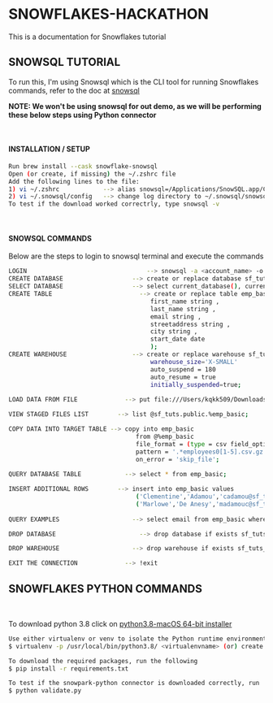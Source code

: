 # SNOWFLAKES-HACKATHON

This is a documentation for Snowflakes tutorial

## SNOWSQL TUTORIAL
To run this, I'm using Snowsql which is the CLI tool for running Snowflakes commands, refer to the doc at [snowsql](https://docs.snowflake.com/en/user-guide/snowsql.html)

**NOTE: We won't be using snowsql for out demo, as we will be performing these below steps using Python connector**

<br />

#### INSTALLATION / SETUP

```bash
Run brew install --cask snowflake-snowsql
Open (or create, if missing) the ~/.zshrc file
Add the following lines to the file: 
1) vi ~/.zshrc            --> alias snowsql=/Applications/SnowSQL.app/Contents/MacOS/snowsql
2) vi ~/.snowsql/config   --> change log directory to ~/.snowsql/snowsql_rt.log
To test if the download worked correctrly, type snowsql -v
```

<br />

#### SNOWSQL COMMANDS

Below are the steps to login to snowsql terminal and execute the commands

```bash
LOGIN 						          --> snowsql -a <account_name> -o log_level=DEBUG -u <username> # When prompt for password type <password>
CREATE DATABASE 			      --> create or replace database sf_tuts;
SELECT DATABASE				      --> select current_database(), current_schema();
CREATE TABLE				        --> create or replace table emp_basic (
                                       first_name string ,
                                       last_name string ,
                                       email string ,
                                       streetaddress string ,
                                       city string ,
                                       start_date date
                                       );
CREATE WAREHOUSE			      --> create or replace warehouse sf_tuts_wh with
                                       warehouse_size='X-SMALL'
                                       auto_suspend = 180
                                       auto_resume = true
                                       initially_suspended=true;
                                       
LOAD DATA FROM FILE			    --> put file:///Users/kqkk509/Downloads/getting-started/employees0*.csv @sf_tuts.public.%emp_basic;

VIEW STAGED FILES LIST		  --> list @sf_tuts.public.%emp_basic;

COPY DATA INTO TARGET TABLE	--> copy into emp_basic
                                   from @%emp_basic
                                   file_format = (type = csv field_optionally_enclosed_by='"')
                                   pattern = '.*employees0[1-5].csv.gz'
                                   on_error = 'skip_file';
                                   
QUERY DATABASE TABLE		    --> select * from emp_basic;

INSERT ADDITIONAL ROWS		  --> insert into emp_basic values
                                   ('Clementine','Adamou','cadamou@sf_tuts.com','10510 Sachs Road','Klenak','2017-9-22') ,
                                   ('Marlowe','De Anesy','madamouc@sf_tuts.co.uk','36768 Northfield Plaza','Fangshan','2017-1-26');
                                   
QUERY EXAMPLES				      --> select email from emp_basic where email like '%.uk';

DROP DATABASE				        --> drop database if exists sf_tuts;

DROP WAREHOUSE				      --> drop warehouse if exists sf_tuts_wh;

EXIT THE CONNECTION			    --> !exit
```

## SNOWFLAKES PYTHON COMMANDS
<br />

To download python 3.8 click on [python3.8-macOS 64-bit installer](https://www.python.org/ftp/python/3.8.0/python-3.8.0-macosx10.9.pkg)

```bash
Use either virtualenv or venv to isolate the Python runtime environments for our demo purpose. To create venv, execute following command
$ virtualenv -p /usr/local/bin/python3.8/ <virtualenvname> (or) create a virtualenv in pYCHARM WITH 3.8 Interpreter

To download the required packages, run the following
$ pip install -r requirements.txt

To test if the snowpark-python connector is downloaded correctly, run 
$ python validate.py
```
